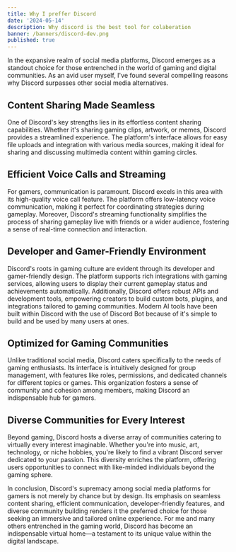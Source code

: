 ```yaml
---
title: Why I preffer Discord
date: '2024-05-14'
description: Why discord is the best tool for colaberation
banner: /banners/discord-dev.png
published: true
---
```


<script>
    import Heading from '$lib/components/ui/blog/heading.svelte';
</script>

In the expansive realm of social media platforms, Discord emerges as a standout choice for those entrenched in the world of gaming and digital communities. As an avid user myself, I've found several compelling reasons why Discord surpasses other social media alternatives.

## Content Sharing Made Seamless

One of Discord's key strengths lies in its effortless content sharing capabilities. Whether it's sharing gaming clips, artwork, or memes, Discord provides a streamlined experience. The platform's interface allows for easy file uploads and integration with various media sources, making it ideal for sharing and discussing multimedia content within gaming circles.

## Efficient Voice Calls and Streaming

For gamers, communication is paramount. Discord excels in this area with its high-quality voice call feature. The platform offers low-latency voice communication, making it perfect for coordinating strategies during gameplay. Moreover, Discord's streaming functionality simplifies the process of sharing gameplay live with friends or a wider audience, fostering a sense of real-time connection and interaction.

## Developer and Gamer-Friendly Environment

Discord's roots in gaming culture are evident through its developer and gamer-friendly design. The platform supports rich integrations with gaming services, allowing users to display their current gameplay status and achievements automatically. Additionally, Discord offers robust APIs and development tools, empowering creators to build custom bots, plugins, and integrations tailored to gaming communities. Modern AI tools have been built within Discord with the use of Discord Bot because of it's simple to build and be used by many users at ones.

## Optimized for Gaming Communities

Unlike traditional social media, Discord caters specifically to the needs of gaming enthusiasts. Its interface is intuitively designed for group management, with features like roles, permissions, and dedicated channels for different topics or games. This organization fosters a sense of community and cohesion among members, making Discord an indispensable hub for gamers.

## Diverse Communities for Every Interest

Beyond gaming, Discord hosts a diverse array of communities catering to virtually every interest imaginable. Whether you're into music, art, technology, or niche hobbies, you're likely to find a vibrant Discord server dedicated to your passion. This diversity enriches the platform, offering users opportunities to connect with like-minded individuals beyond the gaming sphere.

In conclusion, Discord's supremacy among social media platforms for gamers is not merely by chance but by design. Its emphasis on seamless content sharing, efficient communication, developer-friendly features, and diverse community building renders it the preferred choice for those seeking an immersive and tailored online experience. For me and many others entrenched in the gaming world, Discord has become an indispensable virtual home—a testament to its unique value within the digital landscape.
